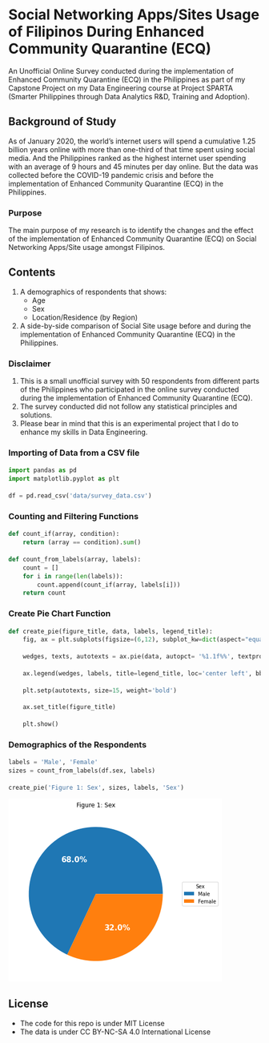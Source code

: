 # Social Networking Apps/Sites Usage of Filipinos During Enhanced Community Quarantine (ECQ)

An Unofficial Online Survey conducted during the implementation of Enhanced Community Quarantine (ECQ) in the Philippines as part of my Capstone Project on my Data Engineering course at Project SPARTA (Smarter Philippines through Data Analytics R&D, Training and Adoption).

## Background of Study

As of January 2020, the world’s internet users will spend a cumulative 1.25 billion years online with more than one-third of that time spent using social media. And the Philippines ranked as the highest internet user spending with an average of 9 hours and 45 minutes per day online. But the data was collected before the COVID-19 pandemic crisis and before the implementation of Enhanced Community Quarantine (ECQ) in the Philippines.

### Purpose

The main purpose of my research is to identify the changes and the effect of the implementation of Enhanced Community Quarantine (ECQ) on Social Networking Apps/Site usage amongst Filipinos.

## Contents

1. A demographics of respondents that shows:
    - Age
    - Sex
    - Location/Residence (by Region)
2. A side-by-side comparison of Social Site usage before and during the implementation of Enhanced Community Quarantine (ECQ) in the Philippines.

### Disclaimer

1. This is a small unofficial survey with 50 respondents from different parts of the Philippines who participated in the online survey conducted during the implementation of Enhanced Community Quarantine (ECQ).
2. The survey conducted did not follow any statistical principles and solutions.
3. Please bear in mind that this is an experimental project that I do to enhance my skills in Data Engineering.

### Importing of Data from a CSV file

```python
import pandas as pd
import matplotlib.pyplot as plt

df = pd.read_csv('data/survey_data.csv')
```

### Counting and Filtering Functions

```python
def count_if(array, condition):
    return (array == condition).sum()

def count_from_labels(array, labels):
    count = []
    for i in range(len(labels)):
        count.append(count_if(array, labels[i]))
    return count
```

### Create Pie Chart Function

```python
def create_pie(figure_title, data, labels, legend_title):
    fig, ax = plt.subplots(figsize=(6,12), subplot_kw=dict(aspect="equal"))

    wedges, texts, autotexts = ax.pie(data, autopct= '%1.1f%%', textprops=dict(color="w"))

    ax.legend(wedges, labels, title=legend_title, loc='center left', bbox_to_anchor=(1, 0, 0.5, 1))

    plt.setp(autotexts, size=15, weight='bold')

    ax.set_title(figure_title)

    plt.show()
```

### Demographics of the Respondents

```python
labels = 'Male', 'Female'
sizes = count_from_labels(df.sex, labels)

create_pie('Figure 1: Sex', sizes, labels, 'Sex')
```

![png](output_7_0.png)

## License

- The code for this repo is under MIT License
- The data is under CC BY-NC-SA 4.0 International License
